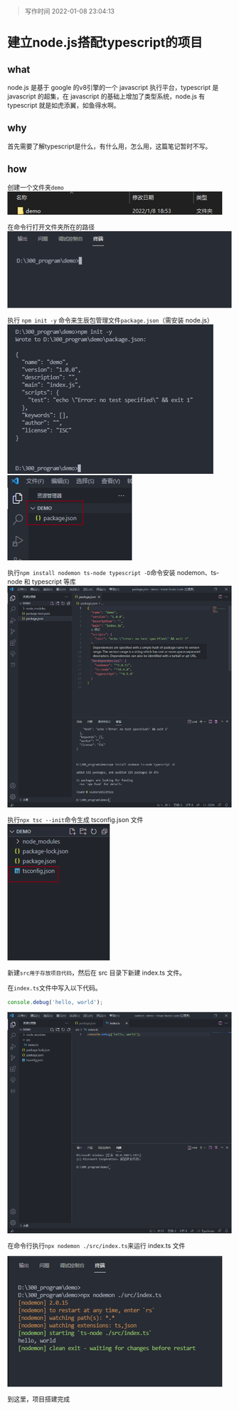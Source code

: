 > 写作时间 2022-01-08 23:04:13

# 建立node.js搭配typescript的项目

## what

node.js 是基于 google 的v8引擎的一个 javascript 执行平台，typescript 是 javascript 的超集，在 javascript 的基础上增加了类型系统，node.js 有 typescript 就是如虎添翼，如鱼得水啊。

## why

首先需要了解typescript是什么，有什么用，怎么用，这篇笔记暂时不写。

## how

创建一个文件夹`demo`
![Img](./images/6a75ab56.png)


在命令行打开文件夹所在的路径
![Img](./images/a6941f69.png)

执行 `npm init -y` 命令来生辰包管理文件`package.json`（需安装 node.js）
![Img](./images/cb87cc0c.png)
![Img](./images/809f6720.png)

执行`npm install nodemon ts-node typescript -D`命令安装 nodemon、ts-node 和 typescript 等库
![Img](./images/392cd2cf.png)


执行`npx tsc --init`命令生成 tsconfig.json 文件
![Img](./images/b3c40a39.png)

新建`src用于存放项目代码`，然后在 src 目录下新建 index.ts 文件。

在`index.ts`文件中写入以下代码。

```typescript
console.debug('hello, world');
```
![Img](./images/bcfb7038.png)

在命令行执行`npx nodemon ./src/index.ts`来运行 index.ts 文件

![Img](./images/d575f118.png)

到这里，项目搭建完成